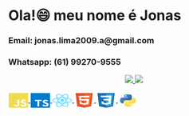 <h1>Ola!😄 meu nome é Jonas</h1>
 
<h3>Email: jonas.lima2009.a@gmail.com</h3>
<h3>Whatsapp: (61) 99270-9555</h3>

<div align="center">
  <a href="https://github.com/jonas2591">
  <img height="180em" src="https://github-readme-stats.vercel.app/api?username=jonas2591&show_icons=true&theme=dracula&include_all_commits=true&count_private=true"/>
  <img height="180em" src="https://github-readme-stats.vercel.app/api/top-langs/?username=jonas2591&layout=compact&langs_count=7&theme=dracula"/>
</div>
<div style="display: inline_block"><br>
  <img align="center" alt="jonas-js" height="30" width="40" src="https://raw.githubusercontent.com/devicons/devicon/master/icons/javascript/javascript-plain.svg">
  <img align="center" alt="jonas-Ts" height="30" width="40" src="https://raw.githubusercontent.com/devicons/devicon/master/icons/typescript/typescript-plain.svg">
  <img align="center" alt="jonas-React" height="30" width="40" src="https://raw.githubusercontent.com/devicons/devicon/master/icons/react/react-original.svg">
  <img align="center" alt="jonas-HTML" height="30" width="40" src="https://raw.githubusercontent.com/devicons/devicon/master/icons/html5/html5-original.svg">
  <img align="center" alt="jonas-CSS" height="30" width="40" src="https://raw.githubusercontent.com/devicons/devicon/master/icons/css3/css3-original.svg">
  <img align="center" alt="jonas-Python" height="30" width="40" src="https://raw.githubusercontent.com/devicons/devicon/master/icons/python/python-original.svg">
</div>
